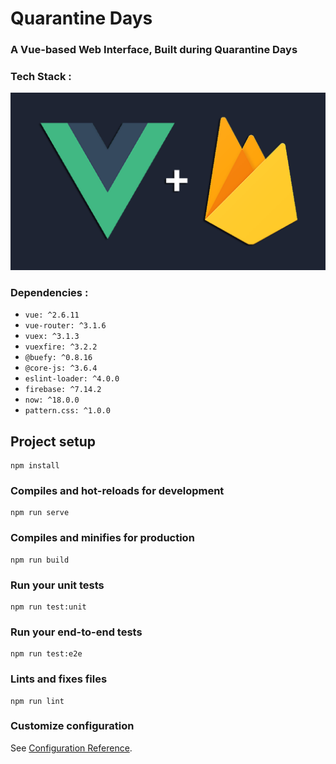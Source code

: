 # Quarantine Days

### A Vue-based Web Interface, Built during Quarantine Days

### Tech Stack : 

![screenshot](vue-plus-firebase.png)

### Dependencies :

*  `vue: ^2.6.11`
*  `vue-router: ^3.1.6`
*  `vuex: ^3.1.3`
*  `vuexfire: ^3.2.2`
*  `@buefy: ^0.8.16`
*  `@core-js: ^3.6.4`
*  `eslint-loader: ^4.0.0`
*  `firebase: ^7.14.2`
*  `now: ^18.0.0`
*  `pattern.css: ^1.0.0`
    

## Project setup
```
npm install
```

### Compiles and hot-reloads for development
```
npm run serve
```

### Compiles and minifies for production
```
npm run build
```

### Run your unit tests
```
npm run test:unit
```

### Run your end-to-end tests
```
npm run test:e2e
```

### Lints and fixes files
```
npm run lint
```

### Customize configuration
See [Configuration Reference](https://cli.vuejs.org/config/).
